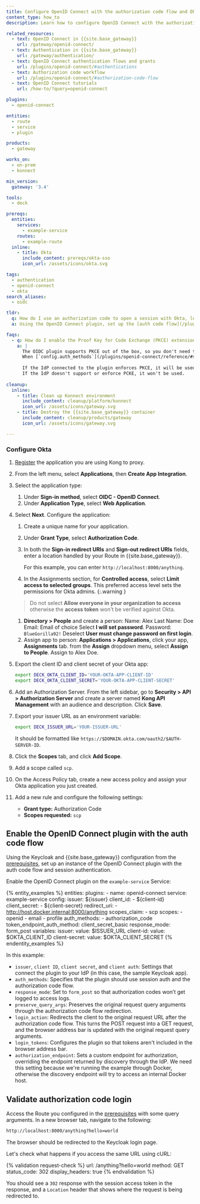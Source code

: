 ```yaml
---
title: Configure OpenID Connect with the authorization code flow and Okta
content_type: how_to
description: Learn how to configure OpenID Connect with the authorization code flow in Okta.

related_resources:
  - text: OpenID Connect in {{site.base_gateway}}
    url: /gateway/openid-connect/
  - text: Authentication in {{site.base_gateway}}
    url: /gateway/authentication/
  - text: OpenID Connect authentication flows and grants
    url: /plugins/openid-connect/#authentications
  - text: Authorization code workflow
    url: /plugins/openid-connect/#authorization-code-flow
  - text: OpenID Connect tutorials
    url: /how-to/?query=openid-connect

plugins:
  - openid-connect

entities:
  - route
  - service
  - plugin

products:
  - gateway

works_on:
  - on-prem
  - konnect

min_version:
  gateway: '3.4'

tools:
  - deck

prereqs:
  entities:
    services:
      - example-service
    routes:
      - example-route
  inline:
    - title: Okta
      include_content: prereqs/okta-sso
      icon_url: /assets/icons/okta.svg

tags:
  - authentication
  - openid-connect
  - okta
search_aliases:
  - oidc

tldr:
  q: How do I use an authorization code to open a session with Okta, letting users log in through a browser?
  a: Using the OpenID Connect plugin, set up the [auth code flow](/plugins/openid-connect/#authorization-code-flow) to connect to an identity provider (IdP) through a browser, and use session authentication to store open sessions. You can do this by specifying `authorization_code` and `session` in the `config.auth_methods` plugin settings.

faqs:
  - q: How do I enable the Proof Key for Code Exchange (PKCE) extension to the authorization code flow in the OIDC plugin?
    a: |
      The OIDC plugin supports PKCE out of the box, so you don't need to configure anything. 
      When [`config.auth_methods`](/plugins/openid-connect/reference/#schema--config-auth-methods) is set to `authorization_code`, the plugin sends the required `code_challenge` parameter automatically with the authorization code flow request. 
      
      If the IdP connected to the plugin enforces PKCE, it will be used during the authorization code flow. 
      If the IdP doesn't support or enforce PCKE, it won't be used.
 
cleanup:
  inline:
    - title: Clean up Konnect environment
      include_content: cleanup/platform/konnect
      icon_url: /assets/icons/gateway.svg
    - title: Destroy the {{site.base_gateway}} container
      include_content: cleanup/products/gateway
      icon_url: /assets/icons/gateway.svg

---
```


### Configure Okta

1. [Register](https://developer.okta.com/docs/guides/add-an-external-idp/openidconnect/register-app-in-okta/) the application you are using Kong to proxy.
1. From the left menu, select **Applications**, then **Create App Integration**.
1. Select the application type:

    1. Under **Sign-in method**, select **OIDC - OpenID Connect**.
    1. Under **Application Type**, select **Web Application**.

1. Select **Next**. Configure the application:
    1. Create a unique name for your application.
    1. Under **Grant Type**, select **Authorization Code**.
    1. In both the **Sign-in redirect URIs** and
    **Sign-out redirect URIs** fields, enter a location handled by your Route
    in {{site.base_gateway}}.

        For this example, you can enter `http://localhost:8000/anything`.
    1. In the Assignments section, for **Controlled access**, select **Limit access to selected groups**. This preferred access level sets the permissions for
    Okta admins. 
    {:.warning }
    > Do not select **Allow everyone in your organization to access** otherwise the **access token** won't be verified against Okta.
    1. **Directory > People** and create a person:
        Name: Alex
        Last Name: Doe
        Email: Email of choice
        Select **I will set password**.
        Password: `BlueGorilla92!`
        Deselect **User must change password on first login**.
    1. Assign app to person: **Applications > Applications**, click your app, **Assignments** tab. from the **Assign** dropdown menu, select **Assign to People**. Assign to Alex Doe.
1. Export the client ID and client secret of your Okta app:
   ```sh
   export DECK_OKTA_CLIENT_ID='YOUR-OKTA-APP-CLIENT-ID'
   export DECK_OKTA_CLIENT_SECRET='YOUR-OKTA-APP-CLIENT-SECRET'
   ```

1. Add an Authorization Server. From the left sidebar, go to **Security > API > Authorization Server** and create a server named **Kong API Management** with an audience and description. Click **Save**.
1. Export your issuer URL as an environment variable:
   ```sh
   export DECK_ISSUER_URL='YOUR-ISSUER-URL'
   ```
   It should be formatted like `https://$DOMAIN.okta.com/oauth2/$AUTH-SERVER-ID`. 
4. Click the **Scopes** tab, and click **Add Scope**.

1. Add a scope called `scp`. 

1. On the Access Policy tab, create a new access policy and assign your Okta application you just created.

1. Add a new rule and configure the following settings:
   * **Grant type:** Authorization Code
   * **Scopes requested:** `scp` 

## Enable the OpenID Connect plugin with the auth code flow

Using the Keycloak and {{site.base_gateway}} configuration from the [prerequisites](#prerequisites), 
set up an instance of the OpenID Connect plugin with the auth code flow and session authentication.

Enable the OpenID Connect plugin on the `example-service` Service:

{% entity_examples %}
entities:
  plugins:
    - name: openid-connect
      service: example-service
      config:
        issuer: ${issuer}
        client_id:
        - ${client-id}
        client_secret:
        - ${client-secret}
        redirect_uri:
        - http://host.docker.internal:8000/anything
        scopes_claim:
        - scp
        scopes:
        - openid
        - email
        - profile
        auth_methods:
        - authorization_code
        token_endpoint_auth_method: client_secret_basic
        response_mode: form_post
variables:
  issuer:
    value: $ISSUER_URL
  client-id:
    value: $OKTA_CLIENT_ID
  client-secret:
    value: $OKTA_CLIENT_SECRET
{% endentity_examples %}

In this example:
* `issuer`, `client ID`, `client secret`, and `client auth`: Settings that connect the plugin to your IdP (in this case, the sample Keycloak app).
* `auth_methods`: Specifies that the plugin should use session auth and the authorization code flow.
* `response_mode`: Set to `form_post` so that authorization codes won’t get logged to access logs.
* `preserve_query_args`: Preserves the original request query arguments through the authorization code flow redirection.
* `login_action`: Redirects the client to the original request URL after the authorization code flow. This turns the POST request into a GET request, and the browser address bar is updated with the original request query arguments.
* `login_tokens`: Configures the plugin so that tokens aren't included in the browser address bar.
* `authorization_endpoint`: Sets a custom endpoint for authorization, overriding the endpoint returned by discovery through the IdP. 
We need this setting because we're running the example through Docker, otherwise the discovery endpoint will try to access an internal Docker host.

## Validate authorization code login

Access the Route you configured in the [prerequisites](#prerequisites) with some query arguments. 
In a new browser tab, navigate to the following:

```sh
http://localhost:8000/anything?hello=world
```

The browser should be redirected to the Keycloak login page. 

Let's check what happens if you access the same URL using cURL:

{% validation request-check %}
url: /anything?hello=world
method: GET
status_code: 302
display_headers: true
{% endvalidation %}

You should see a `302` response with the session access token in the response, and a `Location` header that shows where the request is being redirected to.